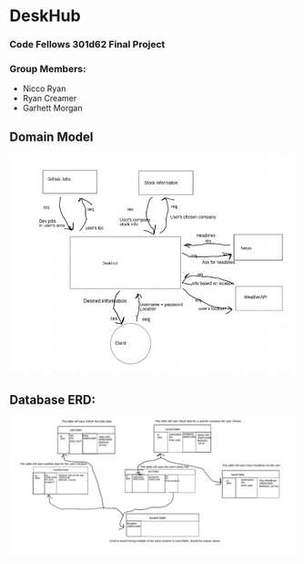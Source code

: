 # DeskHub
### Code Fellows 301d62 Final Project
### Group Members:
  - Nicco Ryan
  - Ryan Creamer
  - Garhett Morgan


## Domain Model
![Domain Model](/assets/Domain.png)

## Database ERD:
![Database ERD](/assets/DB-ERD.png)
